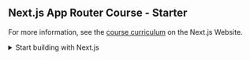 ## Next.js App Router Course - Starter
For more information, see the [course curriculum](https://nextjs.org/learn) on the Next.js Website.
<details>
<summary> Start building with Next.js </summary>

| No. | 内容                        |
| --- | --------------------------- |
| 1.  | Getting Started             |
| 2.  | CSS Styling                 |
| 3.  | Optimizing Fonts and Images |

</details>
<!-- | 4.  | Creating Layouts and Pages  | -->